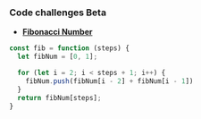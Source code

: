 ### Code challenges Beta

* __[Fibonacci Number](https://www.codewars.com/kata/553e6558e848c5a3180000bc/train/javascript/)__
```javascript
const fib = function (steps) {
  let fibNum = [0, 1];

  for (let i = 2; i < steps + 1; i++) {
    fibNum.push(fibNum[i - 2] + fibNum[i - 1])
  }
  return fibNum[steps];
}
```